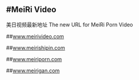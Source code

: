 #MeiRi Video
----------
美日视频最新地址 The new URL for MeiRi Porn Video

##www.meirivideo.com

##www.meirishipin.com

##www.meiriporn.com

##www.meirigan.com
